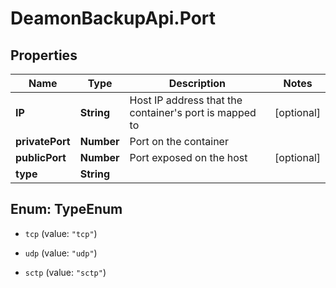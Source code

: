 # DeamonBackupApi.Port

## Properties
Name | Type | Description | Notes
------------ | ------------- | ------------- | -------------
**IP** | **String** | Host IP address that the container&#39;s port is mapped to | [optional] 
**privatePort** | **Number** | Port on the container | 
**publicPort** | **Number** | Port exposed on the host | [optional] 
**type** | **String** |  | 


<a name="TypeEnum"></a>
## Enum: TypeEnum


* `tcp` (value: `"tcp"`)

* `udp` (value: `"udp"`)

* `sctp` (value: `"sctp"`)





